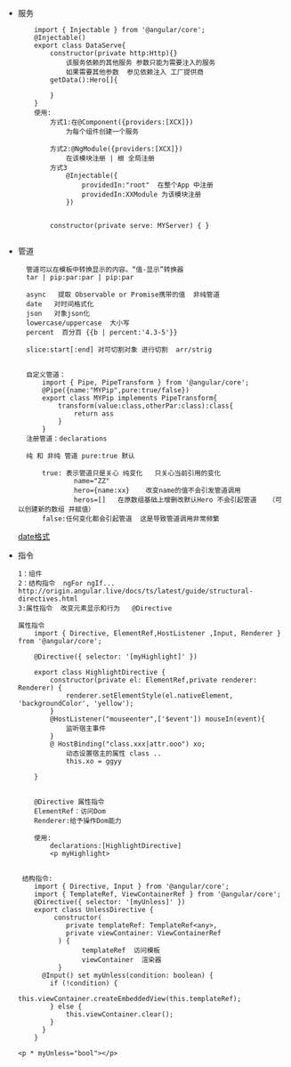 
* 服务

	```
		import { Injectable } from '@angular/core';
		@Injectable()
		export class DataServe{
			constructor(private http:Http){}
				该服务依赖的其他服务 参数只能为需要注入的服务
				如果需要其他参数  参见依赖注入 工厂提供商
			getData():Hero[]{
			
			}
		}
		使用:
 			方式1:在@Component({providers:[XCX]})
 				为每个组件创建一个服务
 				
			方式2:@NgModule({providers:[XCX]})
				在该模块注册 | 根 全局注册
			方式3
				@Injectable({
					providedIn:"root"  在整个App 中注册
					providedIn:XXModule 为该模块注册
				})
				
			
			constructor(private serve: MYServer) { }
		
	```
* 管道
	
		管道可以在模板中转换显示的内容。“值-显示”转换器
		tar | pip:par:par | pip:par
		
		async   提取 Observable or Promise携带的值  非纯管道
		date   对时间格式化   
		json   对象json化
		lowercase/uppercase  大小写
		percent  百分百 {{b | percent:'4.3-5'}}
		
		slice:start[:end] 对可切割对象 进行切割  arr/strig
		
		
		自定义管道：
			import { Pipe, PipeTransform } from '@angular/core';
			@Pipe({name:"MYPip",pure:true/false})
			export class MYPip implements PipeTransform{
				transform(value:class,otherPar:class):class{
					return ass
				}
			}		
		注册管道：declarations
		
		纯 和 非纯 管道 pure:true 默认
		
			true: 表示管道只是关心 纯变化   只关心当前引用的变化
					name="ZZ"
					hero={name:xx}    改变name的值不会引发管道调用
					heros=[]   在原数组基础上增删改默认Hero 不会引起管道   （可以创建新的数组 并赋值）
			false:任何变化都会引起管道  这是导致管道调用非常频繁 
		

	[date格式](http://origin.angular.live/docs/ts/latest/api/common/index/DatePipe-pipe.html)
	
* 指令

	```
	1：组件
	2：结构指令  ngFor ngIf...  http://origin.angular.live/docs/ts/latest/guide/structural-directives.html
	3:属性指令  改变元素显示和行为   @Directive

	属性指令
		import { Directive, ElementRef,HostListener ,Input, Renderer } from '@angular/core';
		
		@Directive({ selector: '[myHighlight]' })
		
		export class HighlightDirective {
   			constructor(private el: ElementRef,private renderer: Renderer) {
       			renderer.setElementStyle(el.nativeElement, 'backgroundColor', 'yellow');
    		}
    		@HostListener("mouseenter",['$event']) mouseIn(event){
    			监听宿主事件
    		}
    		@ HostBinding("class.xxx|attr.ooo") xo;
    			动态设置宿主的属性 class ..
    			this.xo = ggyy
    			
		}
	
		
		@Directive 属性指令
		ElementRef：访问Dom
		Renderer:给予操作Dom能力
		
		使用:
			declarations:[HighlightDirective]	
			<p myHighlight>
	
	
	 结构指令:
	 	import { Directive, Input } from '@angular/core';
		import { TemplateRef, ViewContainerRef } from '@angular/core';
	 	@Directive({ selector: '[myUnless]' })
		export class UnlessDirective {
			 constructor(
			    private templateRef: TemplateRef<any>,
			    private viewContainer: ViewContainerRef
			  ) {
			  		templateRef	 访问模板
			  		viewContainer  渲染器
			  }
		  @Input() set myUnless(condition: boolean) {
		    if (!condition) {
		    	this.viewContainer.createEmbeddedView(this.templateRef);
	   		} else {
		   	   	this.viewContainer.clear();
		    }
		  }
		}
		
	<p * myUnless="bool"></p>
	```